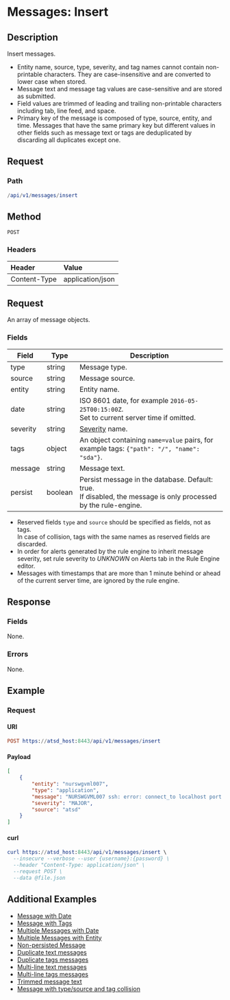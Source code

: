 # Messages: Insert

## Description

Insert messages.

* Entity name, source, type, severity, and tag names cannot contain non-printable characters. They are case-insensitive and are converted to lower case when stored.
* Message text and message tag values are case-sensitive and are stored as submitted.
* Field values are trimmed of leading and trailing non-printable characters including tab, line feed, and space.  
* Primary key of the message is composed of type, source, entity, and time. Messages that have the same primary key but different values in other fields such as message text or tags are deduplicated by discarding all duplicates except one.

## Request

### Path

```elm
/api/v1/messages/insert
```

## Method 

```
POST 
```

### Headers

|**Header**|**Value**|
|:---|:---|
| Content-Type | application/json |

## Request

An array of message objects.

### Fields

| **Field** | **Type** | **Description** |
|---|---|---|
| type | string | Message type. |
| source | string | Message source. |
| entity | string | Entity name. |
| date | string | ISO 8601 date, for example `2016-05-25T00:15:00Z`.<br>Set to current server time if omitted. |
| severity | string | [Severity](../severity.md) name. |
| tags | object | An object containing `name=value` pairs, for example tags: `{"path": "/", "name": "sda"}`. | 
| message | string | Message text. |
| persist | boolean | Persist message in the database. Default: true. <br>If disabled, the message is only processed by the rule-engine. |

* Reserved fields `type` and `source` should be specified as fields, not as tags. <br>In case of collision, tags with the same names as reserved fields are discarded.
* In order for alerts generated by the rule engine to inherit message severity, set rule severity to _UNKNOWN_ on Alerts tab in the Rule Engine editor.
* Messages with timestamps that are more than 1 minute behind or ahead of the current server time, are ignored by the rule engine.

## Response

### Fields

None.

### Errors

None.

## Example

### Request

#### URI

```elm
POST https://atsd_host:8443/api/v1/messages/insert
```

#### Payload

```json
[
    {
        "entity": "nurswgvml007",
        "type": "application",
        "message": "NURSWGVML007 ssh: error: connect_to localhost port 8881: failed.",
        "severity": "MAJOR",
        "source": "atsd"
    }
]
```

#### curl
```elm
curl https://atsd_host:8443/api/v1/messages/insert \
  --insecure --verbose --user {username}:{password} \
  --header "Content-Type: application/json" \
  --request POST \
  --data @file.json
```

## Additional Examples
* [Message with Date](/api/data/messages/examples/insert/messages-insert-messages-with-date.md)
* [Message with Tags](/api/data/messages/examples/insert/messages-insert-messages-with-tags.md)
* [Multiple Messages with Date](/api/data/messages/examples/insert/messages-insert-multiple-messages-for-date.md)
* [Multiple Messages with Entity](/api/data/messages/examples/insert/messages-insert-multiple-messages-for-entity.md)
* [Non-persisted Message](/api/data/messages/examples/insert/messages-insert-non-persisted-messages.md)
* [Duplicate text messages](/api/data/messages/examples/insert/messages-insert-discarded-duplicate-text-messages.md)
* [Duplicate tags messages](/api/data/messages/examples/insert/messages-insert-discarded-duplicate-tags-messages.md)
* [Multi-line text messages](/api/data/messages/examples/insert/messages-insert-multi-line-message-text.md)
* [Multi-line tags messages](/api/data/messages/examples/insert/messages-insert-multi-line-message-tags.md)
* [Trimmed message text](/api/data/messages/examples/insert/messages-insert-trimmed-message-text.md)
* [Message with type/source and tag collision](/api/data/messages/examples/insert/messages-insert-type-source-and-tag-collision.md)



